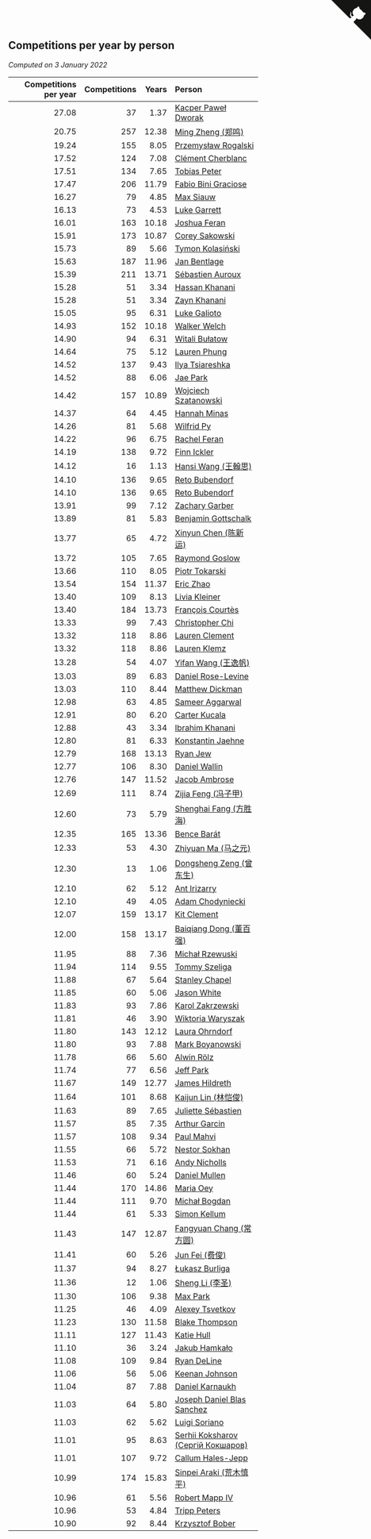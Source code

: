 ## Competitions per year by person

*Computed on  3 January 2022*

| Competitions per year | Competitions | Years | Person |
| ---: | ---: | ---: | :--- |
| 27.08 | 37 | 1.37 | [Kacper Paweł Dworak](https://www.worldcubeassociation.org/persons/2020DWOR01) |
| 20.75 | 257 | 12.38 | [Ming Zheng (郑鸣)](https://www.worldcubeassociation.org/persons/2009ZHEN11) |
| 19.24 | 155 | 8.05 | [Przemysław Rogalski](https://www.worldcubeassociation.org/persons/2013ROGA02) |
| 17.52 | 124 | 7.08 | [Clément Cherblanc](https://www.worldcubeassociation.org/persons/2014CHER05) |
| 17.51 | 134 | 7.65 | [Tobias Peter](https://www.worldcubeassociation.org/persons/2014PETE03) |
| 17.47 | 206 | 11.79 | [Fabio Bini Graciose](https://www.worldcubeassociation.org/persons/2010GRAC02) |
| 16.27 | 79 | 4.85 | [Max Siauw](https://www.worldcubeassociation.org/persons/2017SIAU02) |
| 16.13 | 73 | 4.53 | [Luke Garrett](https://www.worldcubeassociation.org/persons/2017GARR05) |
| 16.01 | 163 | 10.18 | [Joshua Feran](https://www.worldcubeassociation.org/persons/2011FERA01) |
| 15.91 | 173 | 10.87 | [Corey Sakowski](https://www.worldcubeassociation.org/persons/2011SAKO01) |
| 15.73 | 89 | 5.66 | [Tymon Kolasiński](https://www.worldcubeassociation.org/persons/2016KOLA02) |
| 15.63 | 187 | 11.96 | [Jan Bentlage](https://www.worldcubeassociation.org/persons/2010BENT01) |
| 15.39 | 211 | 13.71 | [Sébastien Auroux](https://www.worldcubeassociation.org/persons/2008AURO01) |
| 15.28 | 51 | 3.34 | [Hassan Khanani](https://www.worldcubeassociation.org/persons/2018KHAN26) |
| 15.28 | 51 | 3.34 | [Zayn Khanani](https://www.worldcubeassociation.org/persons/2018KHAN28) |
| 15.05 | 95 | 6.31 | [Luke Galioto](https://www.worldcubeassociation.org/persons/2015GALI02) |
| 14.93 | 152 | 10.18 | [Walker Welch](https://www.worldcubeassociation.org/persons/2011WELC01) |
| 14.90 | 94 | 6.31 | [Witali Bułatow](https://www.worldcubeassociation.org/persons/2015BUAT01) |
| 14.64 | 75 | 5.12 | [Lauren Phung](https://www.worldcubeassociation.org/persons/2016PHUN02) |
| 14.52 | 137 | 9.43 | [Ilya Tsiareshka](https://www.worldcubeassociation.org/persons/2012TERE01) |
| 14.52 | 88 | 6.06 | [Jae Park](https://www.worldcubeassociation.org/persons/2015PARK24) |
| 14.42 | 157 | 10.89 | [Wojciech Szatanowski](https://www.worldcubeassociation.org/persons/2011SZAT01) |
| 14.37 | 64 | 4.45 | [Hannah Minas](https://www.worldcubeassociation.org/persons/2017MINA04) |
| 14.26 | 81 | 5.68 | [Wilfrid Py](https://www.worldcubeassociation.org/persons/2016PYWI01) |
| 14.22 | 96 | 6.75 | [Rachel Feran](https://www.worldcubeassociation.org/persons/2015FERA01) |
| 14.19 | 138 | 9.72 | [Finn Ickler](https://www.worldcubeassociation.org/persons/2012ICKL01) |
| 14.12 | 16 | 1.13 | [Hansi Wang (王翰思)](https://www.worldcubeassociation.org/persons/2020WANG19) |
| 14.10 | 136 | 9.65 | [Reto Bubendorf](https://www.worldcubeassociation.org/persons/2012BUBE01) |
| 14.10 | 136 | 9.65 | [Reto Bubendorf](https://www.worldcubeassociation.org/persons/2012BUBE01) |
| 13.91 | 99 | 7.12 | [Zachary Garber](https://www.worldcubeassociation.org/persons/2014GARB01) |
| 13.89 | 81 | 5.83 | [Benjamin Gottschalk](https://www.worldcubeassociation.org/persons/2016GOTT01) |
| 13.77 | 65 | 4.72 | [Xinyun Chen (陈新运)](https://www.worldcubeassociation.org/persons/2017CHEN36) |
| 13.72 | 105 | 7.65 | [Raymond Goslow](https://www.worldcubeassociation.org/persons/2014GOSL01) |
| 13.66 | 110 | 8.05 | [Piotr Tokarski](https://www.worldcubeassociation.org/persons/2013TOKA01) |
| 13.54 | 154 | 11.37 | [Eric Zhao](https://www.worldcubeassociation.org/persons/2010ZHAO19) |
| 13.40 | 109 | 8.13 | [Livia Kleiner](https://www.worldcubeassociation.org/persons/2013KLEI03) |
| 13.40 | 184 | 13.73 | [François Courtès](https://www.worldcubeassociation.org/persons/2008COUR01) |
| 13.33 | 99 | 7.43 | [Christopher Chi](https://www.worldcubeassociation.org/persons/2014CHIC01) |
| 13.32 | 118 | 8.86 | [Lauren Clement](https://www.worldcubeassociation.org/persons/2013KLEM01) |
| 13.32 | 118 | 8.86 | [Lauren Klemz](https://www.worldcubeassociation.org/persons/2013KLEM01) |
| 13.28 | 54 | 4.07 | [Yifan Wang (王逸帆)](https://www.worldcubeassociation.org/persons/2017WANY29) |
| 13.03 | 89 | 6.83 | [Daniel Rose-Levine](https://www.worldcubeassociation.org/persons/2015ROSE01) |
| 13.03 | 110 | 8.44 | [Matthew Dickman](https://www.worldcubeassociation.org/persons/2013DICK01) |
| 12.98 | 63 | 4.85 | [Sameer Aggarwal](https://www.worldcubeassociation.org/persons/2017AGGA01) |
| 12.91 | 80 | 6.20 | [Carter Kucala](https://www.worldcubeassociation.org/persons/2015KUCA01) |
| 12.88 | 43 | 3.34 | [Ibrahim Khanani](https://www.worldcubeassociation.org/persons/2018KHAN27) |
| 12.80 | 81 | 6.33 | [Konstantin Jaehne](https://www.worldcubeassociation.org/persons/2015JAEH01) |
| 12.79 | 168 | 13.13 | [Ryan Jew](https://www.worldcubeassociation.org/persons/2008JEWR01) |
| 12.77 | 106 | 8.30 | [Daniel Wallin](https://www.worldcubeassociation.org/persons/2013WALL03) |
| 12.76 | 147 | 11.52 | [Jacob Ambrose](https://www.worldcubeassociation.org/persons/2010AMBR01) |
| 12.69 | 111 | 8.74 | [Zijia Feng (冯子甲)](https://www.worldcubeassociation.org/persons/2013FENG02) |
| 12.60 | 73 | 5.79 | [Shenghai Fang (方胜海)](https://www.worldcubeassociation.org/persons/2016FANG01) |
| 12.35 | 165 | 13.36 | [Bence Barát](https://www.worldcubeassociation.org/persons/2008BARA01) |
| 12.33 | 53 | 4.30 | [Zhiyuan Ma (马之元)](https://www.worldcubeassociation.org/persons/2017MAZH04) |
| 12.30 | 13 | 1.06 | [Dongsheng Zeng (曾东生)](https://www.worldcubeassociation.org/persons/2020ZENG03) |
| 12.10 | 62 | 5.12 | [Ant Irizarry](https://www.worldcubeassociation.org/persons/2016IRIZ02) |
| 12.10 | 49 | 4.05 | [Adam Chodyniecki](https://www.worldcubeassociation.org/persons/2017CHOD02) |
| 12.07 | 159 | 13.17 | [Kit Clement](https://www.worldcubeassociation.org/persons/2008CLEM01) |
| 12.00 | 158 | 13.17 | [Baiqiang Dong (董百强)](https://www.worldcubeassociation.org/persons/2008DONG06) |
| 11.95 | 88 | 7.36 | [Michał Rzewuski](https://www.worldcubeassociation.org/persons/2014RZEW01) |
| 11.94 | 114 | 9.55 | [Tommy Szeliga](https://www.worldcubeassociation.org/persons/2012SZEL01) |
| 11.88 | 67 | 5.64 | [Stanley Chapel](https://www.worldcubeassociation.org/persons/2016CHAP04) |
| 11.85 | 60 | 5.06 | [Jason White](https://www.worldcubeassociation.org/persons/2016WHIT16) |
| 11.83 | 93 | 7.86 | [Karol Zakrzewski](https://www.worldcubeassociation.org/persons/2014ZAKR01) |
| 11.81 | 46 | 3.90 | [Wiktoria Waryszak](https://www.worldcubeassociation.org/persons/2018WARY01) |
| 11.80 | 143 | 12.12 | [Laura Ohrndorf](https://www.worldcubeassociation.org/persons/2009OHRN01) |
| 11.80 | 93 | 7.88 | [Mark Boyanowski](https://www.worldcubeassociation.org/persons/2014BOYA01) |
| 11.78 | 66 | 5.60 | [Alwin Rölz](https://www.worldcubeassociation.org/persons/2016ROLZ01) |
| 11.74 | 77 | 6.56 | [Jeff Park](https://www.worldcubeassociation.org/persons/2015PARK08) |
| 11.67 | 149 | 12.77 | [James Hildreth](https://www.worldcubeassociation.org/persons/2009HILD01) |
| 11.64 | 101 | 8.68 | [Kaijun Lin (林恺俊)](https://www.worldcubeassociation.org/persons/2013LINK01) |
| 11.63 | 89 | 7.65 | [Juliette Sébastien](https://www.worldcubeassociation.org/persons/2014SEBA01) |
| 11.57 | 85 | 7.35 | [Arthur Garcin](https://www.worldcubeassociation.org/persons/2014GARC27) |
| 11.57 | 108 | 9.34 | [Paul Mahvi](https://www.worldcubeassociation.org/persons/2012MAHV01) |
| 11.55 | 66 | 5.72 | [Nestor Sokhan](https://www.worldcubeassociation.org/persons/2016SOKH01) |
| 11.53 | 71 | 6.16 | [Andy Nicholls](https://www.worldcubeassociation.org/persons/2015NICH04) |
| 11.46 | 60 | 5.24 | [Daniel Mullen](https://www.worldcubeassociation.org/persons/2016MULL04) |
| 11.44 | 170 | 14.86 | [Maria Oey](https://www.worldcubeassociation.org/persons/2007OEYM01) |
| 11.44 | 111 | 9.70 | [Michał Bogdan](https://www.worldcubeassociation.org/persons/2012BOGD01) |
| 11.44 | 61 | 5.33 | [Simon Kellum](https://www.worldcubeassociation.org/persons/2016KELL12) |
| 11.43 | 147 | 12.87 | [Fangyuan Chang (常方圆)](https://www.worldcubeassociation.org/persons/2009CHAN04) |
| 11.41 | 60 | 5.26 | [Jun Fei (费俊)](https://www.worldcubeassociation.org/persons/2016FEIJ02) |
| 11.37 | 94 | 8.27 | [Łukasz Burliga](https://www.worldcubeassociation.org/persons/2013BURL01) |
| 11.36 | 12 | 1.06 | [Sheng Li (李圣)](https://www.worldcubeassociation.org/persons/2020LISH02) |
| 11.30 | 106 | 9.38 | [Max Park](https://www.worldcubeassociation.org/persons/2012PARK03) |
| 11.25 | 46 | 4.09 | [Alexey Tsvetkov](https://www.worldcubeassociation.org/persons/2017TSVE02) |
| 11.23 | 130 | 11.58 | [Blake Thompson](https://www.worldcubeassociation.org/persons/2010THOM03) |
| 11.11 | 127 | 11.43 | [Katie Hull](https://www.worldcubeassociation.org/persons/2010HULL01) |
| 11.10 | 36 | 3.24 | [Jakub Hamkało](https://www.worldcubeassociation.org/persons/2018HAMK01) |
| 11.08 | 109 | 9.84 | [Ryan DeLine](https://www.worldcubeassociation.org/persons/2012DELI01) |
| 11.06 | 56 | 5.06 | [Keenan Johnson](https://www.worldcubeassociation.org/persons/2016JOHN30) |
| 11.04 | 87 | 7.88 | [Daniel Karnaukh](https://www.worldcubeassociation.org/persons/2014KARN02) |
| 11.03 | 64 | 5.80 | [Joseph Daniel Blas Sanchez](https://www.worldcubeassociation.org/persons/2016SANC08) |
| 11.03 | 62 | 5.62 | [Luigi Soriano](https://www.worldcubeassociation.org/persons/2016SORI04) |
| 11.01 | 95 | 8.63 | [Serhii Koksharov (Сергій Кокшаров)](https://www.worldcubeassociation.org/persons/2013KOKS01) |
| 11.01 | 107 | 9.72 | [Callum Hales-Jepp](https://www.worldcubeassociation.org/persons/2012HALE01) |
| 10.99 | 174 | 15.83 | [Sinpei Araki (荒木慎平)](https://www.worldcubeassociation.org/persons/2006ARAK01) |
| 10.96 | 61 | 5.56 | [Robert Mapp IV](https://www.worldcubeassociation.org/persons/2016IVRO01) |
| 10.96 | 53 | 4.84 | [Tripp Peters](https://www.worldcubeassociation.org/persons/2017PETE04) |
| 10.90 | 92 | 8.44 | [Krzysztof Bober](https://www.worldcubeassociation.org/persons/2013BOBE01) |


<a href="https://github.com/jonatanklosko/wca_statistics" class="github-corner" aria-label="View source on Github"><svg width="80" height="80" viewBox="0 0 250 250" style="fill:#151513; color:#fff; position: absolute; top: 0; border: 0; right: 0;" aria-hidden="true"><path d="M0,0 L115,115 L130,115 L142,142 L250,250 L250,0 Z"></path><path d="M128.3,109.0 C113.8,99.7 119.0,89.6 119.0,89.6 C122.0,82.7 120.5,78.6 120.5,78.6 C119.2,72.0 123.4,76.3 123.4,76.3 C127.3,80.9 125.5,87.3 125.5,87.3 C122.9,97.6 130.6,101.9 134.4,103.2" fill="currentColor" style="transform-origin: 130px 106px;" class="octo-arm"></path><path d="M115.0,115.0 C114.9,115.1 118.7,116.5 119.8,115.4 L133.7,101.6 C136.9,99.2 139.9,98.4 142.2,98.6 C133.8,88.0 127.5,74.4 143.8,58.0 C148.5,53.4 154.0,51.2 159.7,51.0 C160.3,49.4 163.2,43.6 171.4,40.1 C171.4,40.1 176.1,42.5 178.8,56.2 C183.1,58.6 187.2,61.8 190.9,65.4 C194.5,69.0 197.7,73.2 200.1,77.6 C213.8,80.2 216.3,84.9 216.3,84.9 C212.7,93.1 206.9,96.0 205.4,96.6 C205.1,102.4 203.0,107.8 198.3,112.5 C181.9,128.9 168.3,122.5 157.7,114.1 C157.9,116.9 156.7,120.9 152.7,124.9 L141.0,136.5 C139.8,137.7 141.6,141.9 141.8,141.8 Z" fill="currentColor" class="octo-body"></path></svg></a><style>.github-corner:hover .octo-arm{animation:octocat-wave 560ms ease-in-out}@keyframes octocat-wave{0%,100%{transform:rotate(0)}20%,60%{transform:rotate(-25deg)}40%,80%{transform:rotate(10deg)}}@media (max-width:500px){.github-corner:hover .octo-arm{animation:none}.github-corner .octo-arm{animation:octocat-wave 560ms ease-in-out}}</style>
